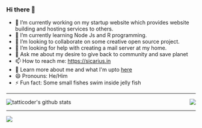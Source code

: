 ### Hi there 👋

- 🔭 I’m currently working on my startup website which provides website building and hosting services to others.
- 🌱 I’m currently learning Node Js and R programming.
- 👯 I’m looking to collaborate on some creative open source project.
- 🤔 I’m looking for help with creating a mail server at my home.
- 💬 Ask me about my desire to give back to community and save planet
- 📫 How to reach me: https://sicarius.in
- 🤠 Learn more about me and what I'm upto [here](https://sicarius.in/about)
- 😄 Pronouns: He/Him
- ⚡ Fun fact: Some small fishes swim inside jelly fish 
---
![tatticoder's github stats](https://github-readme-stats.vercel.app/api?username=tatticoder&count_private=true&show_icons=true&hide_border=true)
<a href="https://sicarius.in">
  <img align="right" src="https://github-readme-stats.vercel.app/api/top-langs/?username=tatticoder&hide=dart" />
</a>

---
<img src="https://raw.githubusercontent.com/saadeghi/saadeghi/master/dino.gif" />
